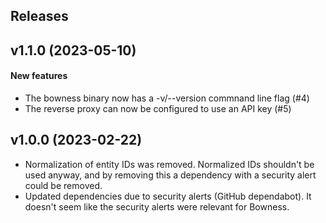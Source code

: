 ## Releases

## v1.1.0 (2023-05-10)
#### New features
  - The bowness binary now has a -v/--version commnand line flag (#4)
  - The reverse proxy can now be configured to use an API key (#5)

## v1.0.0 (2023-02-22)
  - Normalization of entity IDs was removed.
    Normalized IDs shouldn't be used anyway, and by removing this a
    dependency with a security alert could be removed.
  - Updated dependencies due to security alerts (GitHub dependabot).
    It doesn't seem like the security alerts were relevant for Bowness.

